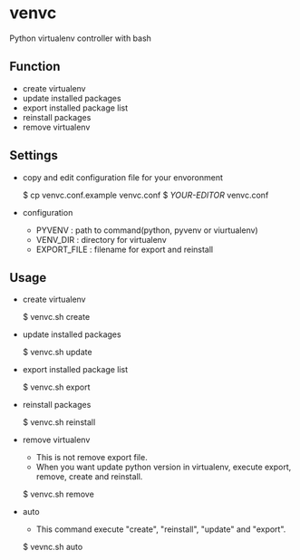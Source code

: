 venvc
=====

Python virtualenv controller with bash


Function
--------

- create virtualenv
- update installed packages
- export installed package list
- reinstall packages
- remove virtualenv


Settings
--------

- copy and edit configuration file for your envoronment

	$ cp venvc.conf.example venvc.conf
	$ _YOUR-EDITOR_ venvc.conf

- configuration
    - PYVENV      : path to command(python, pyvenv or viurtualenv)
    - VENV_DIR    : directory for virtualenv
    - EXPORT_FILE : filename for export and reinstall


Usage
-----

- create virtualenv

	$ venvc.sh create

- update installed packages

	$ venvc.sh update

- export installed package list

	$ venvc.sh export

- reinstall packages

	$ venvc.sh reinstall

- remove virtualenv
    - This is not remove export file.
    - When you want update python version in virtualenv,
      execute export, remove, create and reinstall.

	$ venvc.sh remove

- auto
    - This command execute "create", "reinstall", "update" and "export".

	$ vevnc.sh auto
